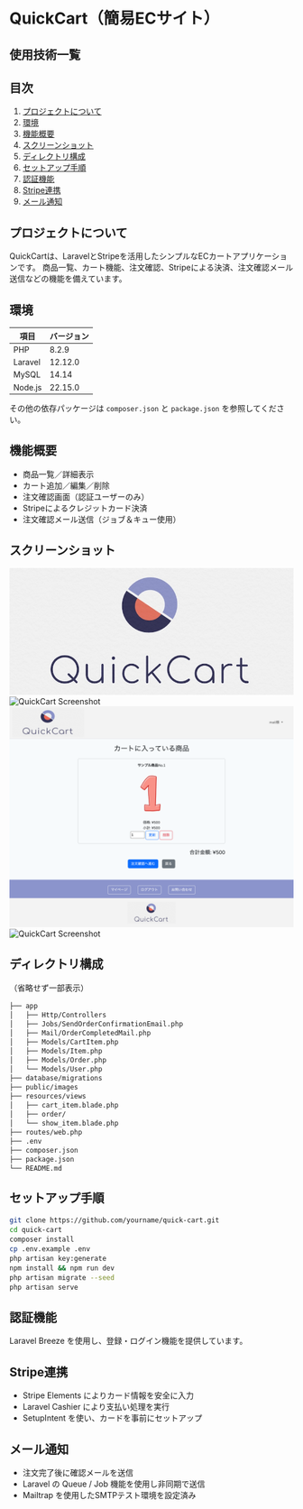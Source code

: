 # QuickCart（簡易ECサイト）

## 使用技術一覧

## 目次

1. [プロジェクトについて](#プロジェクトについて)
2. [環境](#環境)
3. [機能概要](#機能概要)
4. [スクリーンショット](#スクリーンショット)
5. [ディレクトリ構成](#ディレクトリ構成)
6. [セットアップ手順](#セットアップ手順)
7. [認証機能](#認証機能)
8. [Stripe連携](#stripe連携)
9. [メール通知](#メール通知)

## プロジェクトについて

QuickCartは、LaravelとStripeを活用したシンプルなECカートアプリケーションです。 商品一覧、カート機能、注文確認、Stripeによる決済、注文確認メール送信などの機能を備えています。

## 環境

| 項目      | バージョン   |
| ------- | ------- |
| PHP     | 8.2.9   |
| Laravel | 12.12.0 |
| MySQL   | 14.14   |
| Node.js | 22.15.0 |

その他の依存パッケージは `composer.json` と `package.json` を参照してください。

## 機能概要

* 商品一覧／詳細表示
* カート追加／編集／削除
* 注文確認画面（認証ユーザーのみ）
* Stripeによるクレジットカード決済
* 注文確認メール送信（ジョブ＆キュー使用）

## スクリーンショット

![QuickCart Screenshot](public/images/quickcart_logo.jpg)
![QuickCart Screenshot](public/images/127.0.0.1_8000_(2).png)
![QuickCart Screenshot](public/images/127.0.0.1_8000_cart.png)
![QuickCart Screenshot](public/images/127.0.0.1_8000_order_confirm(3).png)

## ディレクトリ構成

（省略せず一部表示）

```
├── app
│   ├── Http/Controllers
│   ├── Jobs/SendOrderConfirmationEmail.php
│   ├── Mail/OrderCompletedMail.php
│   ├── Models/CartItem.php
│   ├── Models/Item.php
│   ├── Models/Order.php
│   └── Models/User.php
├── database/migrations
├── public/images
├── resources/views
│   ├── cart_item.blade.php
│   ├── order/
│   └── show_item.blade.php
├── routes/web.php
├── .env
├── composer.json
├── package.json
└── README.md
```

## セットアップ手順

```bash
git clone https://github.com/yourname/quick-cart.git
cd quick-cart
composer install
cp .env.example .env
php artisan key:generate
npm install && npm run dev
php artisan migrate --seed
php artisan serve
```

## 認証機能

Laravel Breeze を使用し、登録・ログイン機能を提供しています。

## Stripe連携

* Stripe Elements によりカード情報を安全に入力
* Laravel Cashier により支払い処理を実行
* SetupIntent を使い、カードを事前にセットアップ

## メール通知

* 注文完了後に確認メールを送信
* Laravel の Queue / Job 機能を使用し非同期で送信
* Mailtrap を使用したSMTPテスト環境を設定済み


